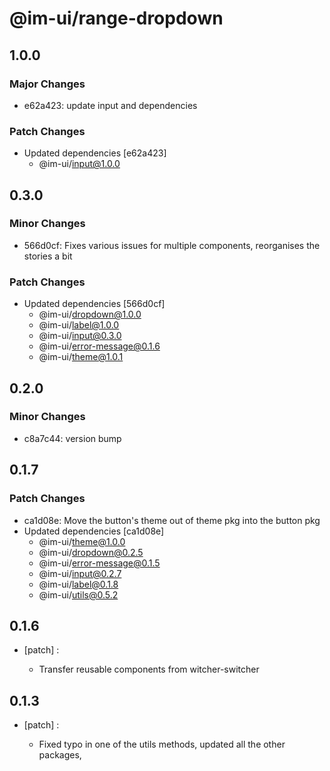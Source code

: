 # @im-ui/range-dropdown

## 1.0.0

### Major Changes

- e62a423: update input and dependencies

### Patch Changes

- Updated dependencies [e62a423]
  - @im-ui/input@1.0.0

## 0.3.0

### Minor Changes

- 566d0cf: Fixes various issues for multiple components, reorganises the stories a bit

### Patch Changes

- Updated dependencies [566d0cf]
  - @im-ui/dropdown@1.0.0
  - @im-ui/label@1.0.0
  - @im-ui/input@0.3.0
  - @im-ui/error-message@0.1.6
  - @im-ui/theme@1.0.1

## 0.2.0

### Minor Changes

- c8a7c44: version bump

## 0.1.7

### Patch Changes

- ca1d08e: Move the button's theme out of theme pkg into the button pkg
- Updated dependencies [ca1d08e]
  - @im-ui/theme@1.0.0
  - @im-ui/dropdown@0.2.5
  - @im-ui/error-message@0.1.5
  - @im-ui/input@0.2.7
  - @im-ui/label@0.1.8
  - @im-ui/utils@0.5.2

## 0.1.6

- [patch] :

  - Transfer reusable components from witcher-switcher

## 0.1.3

- [patch] :

  - Fixed typo in one of the utils methods, updated all the other packages,
